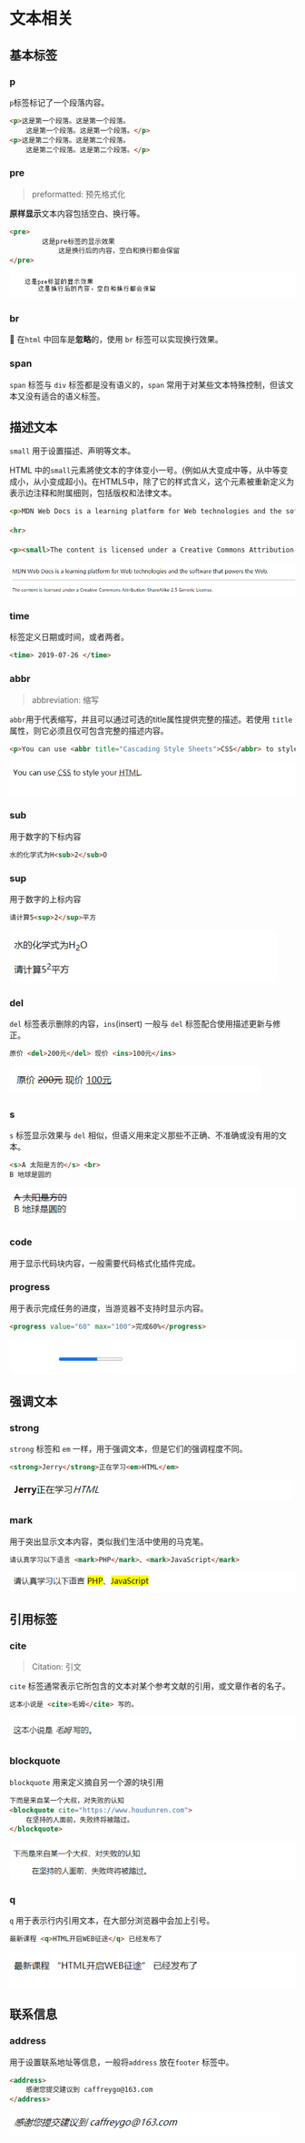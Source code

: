 # 文本相关

## 基本标签

### p

`p`标签标记了一个段落内容。

```html
<p>这是第一个段落。这是第一个段落。
    这是第一个段落。这是第一个段落。</p>
<p>这是第二个段落。这是第二个段落。
    这是第二个段落。这是第二个段落。</p>
```

### pre

> preformatted: 预先格式化

**原样显示**文本内容包括空白、换行等。

```html
<pre>
        这是pre标签的显示效果
            这是换行后的内容，空白和换行都会保留
</pre>
```

![](https://raw.githubusercontent.com/caffreygo/static/main/blog/html/text/pre.png)

### br

📌 在`html` 中回车是**忽略**的，使用 `br` 标签可以实现换行效果。

### span

`span` 标签与 `div` 标签都是没有语义的，`span` 常用于对某些文本特殊控制，但该文本又没有适合的语义标签。

## 描述文本

`small` 用于设置描述、声明等文本。

HTML 中的`small`元素將使文本的字体变小一号。(例如从大变成中等，从中等变成小，从小变成超小)。在HTML5中，除了它的样式含义，这个元素被重新定义为表示边注释和附属细则，包括版权和法律文本。

```html
<p>MDN Web Docs is a learning platform for Web technologies and the software that powers the Web.</p>

<hr>

<p><small>The content is licensed under a Creative Commons Attribution-ShareAlike 2.5 Generic License.</small></p>
```

![](https://raw.githubusercontent.com/caffreygo/static/main/blog/html/text/small.png)

### time

标签定义日期或时间，或者两者。

```html
<time> 2019-07-26 </time>
```

### abbr

>abbreviation: 缩写

`abbr`用于代表缩写，并且可以通过可选的title属性提供完整的描述。若使用 `title`属性，则它必须且仅可包含完整的描述内容。

```html
<p>You can use <abbr title="Cascading Style Sheets">CSS</abbr> to style your <abbr title="HyperText Markup Language">HTML</abbr>.</p>
```

![](https://raw.githubusercontent.com/caffreygo/static/main/blog/html/text/abbr.png)

### sub

用于数字的下标内容

```html
水的化学式为H<sub>2</sub>O
```

### sup

用于数字的上标内容

```html
请计算5<sup>2</sup>平方
```

![](https://raw.githubusercontent.com/caffreygo/static/main/blog/html/text/subsup.png)

### del

`del` 标签表示删除的内容，`ins`(insert) 一般与 `del` 标签配合使用描述更新与修正。

```html
原价 <del>200元</del> 现价 <ins>100元</ins>
```

![](https://raw.githubusercontent.com/caffreygo/static/main/blog/html/text/delins.png)

### s

`s` 标签显示效果与 `del` 相似，但语义用来定义那些不正确、不准确或没有用的文本。

```html
<s>A 太阳是方的</s> <br>
B 地球是圆的
```

![](https://raw.githubusercontent.com/caffreygo/static/main/blog/html/text/s.png)

### code

用于显示代码块内容，一般需要代码格式化插件完成。

### progress

用于表示完成任务的进度，当游览器不支持时显示内容。

```html
<progress value="60" max="100">完成60%</progress>
```

![](https://raw.githubusercontent.com/caffreygo/static/main/blog/html/text/progress.png)

## 强调文本

### strong

`strong` 标签和 `em` 一样，用于强调文本，但是它们的强调程度不同。

```html
<strong>Jerry</strong>正在学习<em>HTML</em>
```

![](https://raw.githubusercontent.com/caffreygo/static/main/blog/html/text/strongem.png)

### mark

用于突出显示文本内容，类似我们生活中使用的马克笔。

```html
请认真学习以下语言 <mark>PHP</mark>、<mark>JavaScript</mark>
```

![](https://raw.githubusercontent.com/caffreygo/static/main/blog/html/text/mark.png)

## 引用标签

### cite

> Citation: 引文

`cite` 标签通常表示它所包含的文本对某个参考文献的引用，或文章作者的名子。

```html
这本小说是 <cite>毛姆</cite> 写的。
```

![](https://raw.githubusercontent.com/caffreygo/static/main/blog/html/text/cite.png)

### blockquote

`blockquote` 用来定义摘自另一个源的块引用

```html
下而是来自某一个大叔，对失败的认知
<blockquote cite="https://www.houdunren.com">
	在坚持的人面前，失败终将被踏过。
</blockquote>
```

![](https://raw.githubusercontent.com/caffreygo/static/main/blog/html/text/blockquote.png)

### q

`q` 用于表示行内引用文本，在大部分浏览器中会加上引号。

```html
最新课程 <q>HTML开启WEB征途</q> 已经发布了
```

![](https://raw.githubusercontent.com/caffreygo/static/main/blog/html/text/q.png)

## 联系信息

### address

用于设置联系地址等信息，一般将`address` 放在`footer` 标签中。

```html
<address>
	感谢您提交建议到 caffreygo@163.com
</address>
```

![](https://raw.githubusercontent.com/caffreygo/static/main/blog/html/text/address.png)

